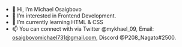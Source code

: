 - 👋 Hi, I’m Michael Osaigbovo
- 👀 I’m interested in Frontend Development.
- 🌱 I’m currently learning HTML & CSS
- 📫 You can connect with via Twitter @mykhael_09, Email: osaigbovomichael731@gmail.com, Discord @P208_Nagato#2500. 

<!---
Osaigbovo-Michael/Osaigbovo-Michael is a ✨ special ✨ repository because its `README.md` (this file) appears on your GitHub profile.
You can click the Preview link to take a look at your changes.
--->
